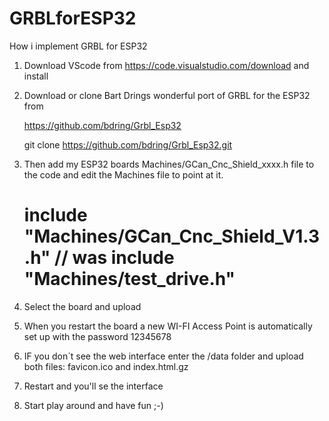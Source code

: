 # GRBLforESP32
How i implement GRBL for ESP32

1. Download VScode from https://code.visualstudio.com/download and install

2. Download or clone Bart Drings wonderful port of GRBL for the ESP32 from

   https://github.com/bdring/Grbl_Esp32
   
   git clone https://github.com/bdring/Grbl_Esp32.git

4. Then add my ESP32 boards Machines/GCan_Cnc_Shield_xxxx.h file to the code and edit the Machines file to point at it.
   #  include "Machines/GCan_Cnc_Shield_V1.3.h" // was  include "Machines/test_drive.h"

5. Select the board and upload

6. When you restart the board a new WI-FI Access Point is automatically set up with the password 12345678

7. IF you don´t see the web interface enter the /data folder and upload both files: favicon.ico and index.html.gz

8. Restart and you'll se the interface

9. Start play around and have fun ;-)
